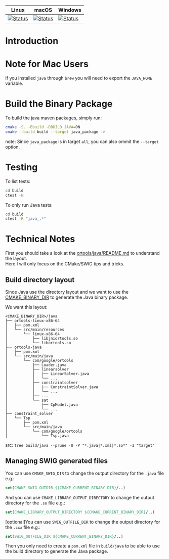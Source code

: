 | Linux | macOS | Windows |
|-------|-------|---------|
| [![Status][java_linux_svg]][java_linux_link] | [![Status][java_osx_svg]][java_osx_link] | [![Status][java_win_svg]][java_win_link] |

[java_linux_svg]: https://github.com/google/or-tools/workflows/Java%20Linux%20CI/badge.svg?branch=master
[java_linux_link]: https://github.com/google/or-tools/actions?query=workflow%3A"Java+Linux+CI"
[java_osx_svg]: https://github.com/google/or-tools/workflows/Java%20MacOS%20CI/badge.svg?branch=master
[java_osx_link]: https://github.com/google/or-tools/actions?query=workflow%3A"Java+MacOS+CI"
[java_win_svg]: https://github.com/google/or-tools/workflows/Java%20Windows%20CI/badge.svg?branch=master
[java_win_link]: https://github.com/google/or-tools/actions?query=workflow%3A"Java+Windows+CI"

# Introduction

# Note for Mac Users
If you installed `java` through `brew` you will need to export the `JAVA_HOME` variable. 

# Build the Binary Package
To build the java maven packages, simply run:
```sh
cmake -S. -Bbuild -DBUILD_JAVA=ON
cmake --build build --target java_package -v
```
note: Since `java_package` is in target `all`, you can also ommit the
`--target` option.

# Testing
To list tests:
```sh
cd build
ctest -N
```

To only run Java tests:
```sh
cd build
ctest -R "java_.*"
```

# Technical Notes
First you should take a look at the [ortools/java/README.md](../../ortools/java/README.md) to understand the layout.  
Here I will only focus on the CMake/SWIG tips and tricks.

## Build directory layout
Since Java use the directory layout and we want to use the [CMAKE_BINARY_DIR](https://cmake.org/cmake/help/latest/variable/CMAKE_BINARY_DIR.html) 
to generate the Java binary package.  

We want this layout:
```shell
<CMAKE_BINARY_DIR>/java
├── ortools-linux-x86-64
│   ├── pom.xml
│   └── src/main/resources
│       └── linux-x86-64
│           ├── libjniortools.so
│           └── libortools.so
├── ortools-java
│   ├── pom.xml
│   └── src/main/java
│       └── com/google/ortools
│           ├── Loader.java
│           ├── linearsolver
│           │   ├── LinearSolver.java
│           │   └── ...
│           ├── constraintsolver
│           │   ├── ConstraintSolver.java
│           │   └── ...
│           ├── ... 
│           └── sat
│               ├── CpModel.java
│               └── ...
├── constraint_solver
│   └── Tsp
│       ├── pom.xml
│       └── src/main/java
│           └── com/google/ortools
│               └── Tsp.java
```
src: `tree build/java --prune -U -P "*.java|*.xml|*.so*" -I "target"`

## Managing SWIG generated files
You can use `CMAKE_SWIG_DIR` to change the output directory for the `.java` file e.g.:
```cmake
set(CMAKE_SWIG_OUTDIR ${CMAKE_CURRENT_BINARY_DIR}/..)
```
And you can use `CMAKE_LIBRARY_OUTPUT_DIRECTORY` to change the output directory for the `.so` file e.g.:
```cmake
set(CMAKE_LIBRARY_OUTPUT_DIRECTORY ${CMAKE_CURRENT_BINARY_DIR}/..)
```
[optional]You can use `SWIG_OUTFILE_DIR` to change the output directory for the `.cxx` file e.g.:
```cmake
set(SWIG_OUTFILE_DIR ${CMAKE_CURRENT_BINARY_DIR}/..)
```
Then you only need to create a `pom.xml` file in `build/java` to be able to use
the build directory to generate the Java package.

